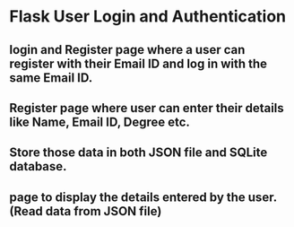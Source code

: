 # Flask User Login and Authentication

## login and Register page where a user can register with their Email ID and log in with the same Email ID.

## Register page where user can enter their details like Name, Email ID, Degree etc.

## Store those data in both JSON file and SQLite database.

## page to display the details entered by the user.(Read data from JSON file)
